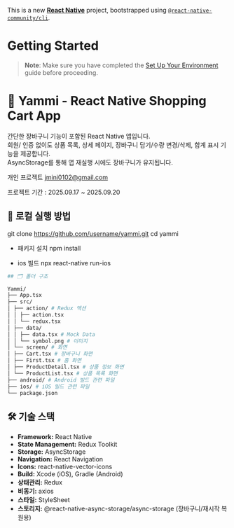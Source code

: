 This is a new [**React Native**](https://reactnative.dev) project, bootstrapped using [`@react-native-community/cli`](https://github.com/react-native-community/cli).

# Getting Started

> **Note**: Make sure you have completed the [Set Up Your Environment](https://reactnative.dev/docs/set-up-your-environment) guide before proceeding.

# 🛒 Yammi - React Native Shopping Cart App

간단한 장바구니 기능이 포함된 React Native 앱입니다.  
회원/ 인증 없이도 상품 목록, 상세 페이지, 장바구니 담기/수량 변경/삭제, 합계 표시 기능을 제공합니다.  
AsyncStorage를 통해 앱 재실행 시에도 장바구니가 유지됩니다.

개인 프로젝트 jmini0102@gmail.com

프로젝트 기간 : 2025.09.17 ~ 2025.09.20

## 🚀 로컬 실행 방법

git clone https://github.com/username/yammi.git
cd yammi

- 패키지 설치
  npm install

- ios 빌드
  npx react-native run-ios

```bash
## 🗂 폴더 구조

Yammi/
├── App.tsx
├── src/
│ ├── action/ # Redux 액션
│ │ ├── action.tsx
│ │ └── redux.tsx
│ ├── data/
│ │ ├── data.tsx # Mock Data
│ │ └── symbol.png # 이미지
│ └── screen/ # 화면
│ ├── Cart.tsx # 장바구니 화면
│ ├── First.tsx # 홈 화면
│ ├── ProductDetail.tsx # 상품 정보 화면
│ └── ProductList.tsx # 상품 목록 화면
├── android/ # Android 빌드 관련 파일
├── ios/ # iOS 빌드 관련 파일
└── package.json
```

## 🛠️ 기술 스택

- **Framework:** React Native
- **State Management:** Redux Toolkit
- **Storage:** AsyncStorage
- **Navigation:** React Navigation
- **Icons:** react-native-vector-icons
- **Build:** Xcode (iOS), Gradle (Android)
- **상태관리:** Redux
- **비동기:** axios
- **스타일:** StyleSheet
- **스토리지:** @react-native-async-storage/async-storage (장바구니/재시작 복원용)
